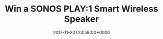 ---
campaign-uuid: c-e198e568-1530-4cdb-a800-4d1b7b34faf8
type: Competition
category: Music
date: 2017-11-20T23:59:00+0000
end-date: 2017-12-06T23:59:00+0000
disable-form: false
is_promoted: false
has_entry_page: false
extra-css: ""

logo-left-title: "Sonos"
logo-left-href: "https://www.sonos.com/en-gb/shop/play1.html"
logo-left-image: "sonos-logo.png"

banner-img: "sonos-main_image.jpeg"
hero-header: "sonos_competition"
competition-description: "Sonos is the wireless Home Sound System that fills as many rooms as you want with great-sounding music, movies and TV. Stream via WiFi. Play whatever you're craving. And amp up every moment with intense, pulse-pounding sound."
hero-subheader: ""

title: "Win a SONOS PLAY:1 Smart Wireless Speaker"
bg-image-hero: "sonos-hero_image.png"
bg-image-first: "sonos-section1_image.jpg"
bg-image-second: "sonos-section2_image.jpg"

section1-content: >
    <p>There's nothing better than making your music sound really damn good. Sometimes your headphones or computer speakers just don't hack it, and you need a proper good speaker to make everything sound banging; and that's where the SONOS PLAY:1 comes in.</p>
    <p>The speaker is the complete package: petite, convenient and most importantly, it sounds absolutely brilliant.</p>
    <p></p>

section2-content: >
    <p>The attractive mini speaker connects to a phone app which means it's dead easy to pick all your favourite tunes, and although it's on the small size the speaker will fill any sized room. </p>
    <p>Streaming over Wi-Fi, not Bluetooth, it means the music will never stop (even if you have to take a phone call!) and it's fully Amazon Echo compatible. And when it only weighs 1.85 kg, it's dead easy to pop in your bag, or move around your house when you feel the need to feng shui your place.</p>
    <p>0</p>

entry-title: Win a SONOS PLAY:1 Smart Wireless Speaker
terms-confirmation: >
    I agree to the competition <a href="http://www.nme.com/competitions/win-sonos-play1-smart-wireless-speaker#terms-and-conditions" target="_blank">T&amp;C</a> and to create an account with NME.
entry-content: >
    <p>And now you have the chance to win your own!</p>
    <p>All you have to do is to enter below and you could be in with a chance of getting your mitts on a SONOS PLAY:1. Good luck!</p>

---